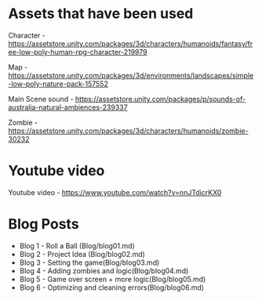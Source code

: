 # Assets that have been used

Character - https://assetstore.unity.com/packages/3d/characters/humanoids/fantasy/free-low-poly-human-rpg-character-219979


Map - https://assetstore.unity.com/packages/3d/environments/landscapes/simple-low-poly-nature-pack-157552


Main Scene sound - https://assetstore.unity.com/packages/p/sounds-of-australia-natural-ambiences-239337


Zombie - https://assetstore.unity.com/packages/3d/characters/humanoids/zombie-30232


# Youtube video

Youtube video -  https://www.youtube.com/watch?v=nnJTdicrKX0


# Blog Posts

- Blog 1 - Roll a Ball (Blog/blog01.md)
- Blog 2 - Project Idea (Blog/blog02.md)
- Blog 3 - Setting the game(Blog/blog03.md)
- Blog 4 - Adding zombies and logic(Blog/blog04.md)
- Blog 5 - Game over screen + more logic(Blog/blog05.md)
- Blog 6 - Optimizing and cleaning errors(Blog/blog06.md)

